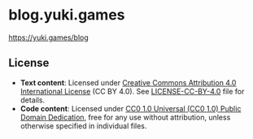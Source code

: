 # blog.yuki.games

https://yuki.games/blog

## License

- **Text content**: Licensed under [Creative Commons Attribution 4.0 International License](https://creativecommons.org/licenses/by/4.0/deed) (CC BY 4.0). See [LICENSE-CC-BY-4.0](LICENSE-CC-BY-4.0) file for details.
- **Code content**: Licensed under [CC0 1.0 Universal (CC0 1.0) Public Domain Dedication](LICENSE), free for any use without attribution, unless otherwise specified in individual files.
